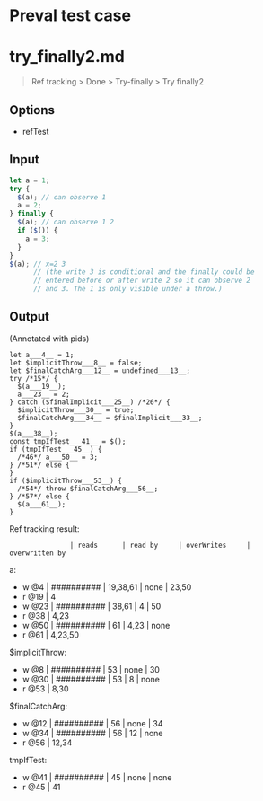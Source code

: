 # Preval test case

# try_finally2.md

> Ref tracking > Done > Try-finally > Try finally2

## Options

- refTest

## Input

`````js filename=intro
let a = 1;
try {
  $(a); // can observe 1
  a = 2;
} finally {
  $(a); // can observe 1 2 
  if ($()) {
    a = 3;
  }
}
$(a); // x=2 3
      // (the write 3 is conditional and the finally could be
      // entered before or after write 2 so it can observe 2 
      // and 3. The 1 is only visible under a throw.)
`````

## Output

(Annotated with pids)

`````filename=intro
let a___4__ = 1;
let $implicitThrow___8__ = false;
let $finalCatchArg___12__ = undefined___13__;
try /*15*/ {
  $(a___19__);
  a___23__ = 2;
} catch ($finalImplicit___25__) /*26*/ {
  $implicitThrow___30__ = true;
  $finalCatchArg___34__ = $finalImplicit___33__;
}
$(a___38__);
const tmpIfTest___41__ = $();
if (tmpIfTest___45__) {
  /*46*/ a___50__ = 3;
} /*51*/ else {
}
if ($implicitThrow___53__) {
  /*54*/ throw $finalCatchArg___56__;
} /*57*/ else {
  $(a___61__);
}
`````

Ref tracking result:

                   | reads      | read by     | overWrites     | overwritten by
a:
  - w @4       | ########## | 19,38,61    | none           | 23,50
  - r @19      | 4
  - w @23      | ########## | 38,61       | 4              | 50
  - r @38      | 4,23
  - w @50      | ########## | 61          | 4,23           | none
  - r @61      | 4,23,50

$implicitThrow:
  - w @8           | ########## | 53          | none           | 30
  - w @30          | ########## | 53          | 8              | none
  - r @53          | 8,30

$finalCatchArg:
  - w @12          | ########## | 56          | none           | 34
  - w @34          | ########## | 56          | 12             | none
  - r @56          | 12,34

tmpIfTest:
  - w @41          | ########## | 45          | none           | none
  - r @45          | 41
